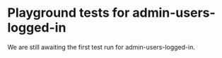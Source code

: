 # Playground tests for admin-users-logged-in
We are still awaiting the first test run for admin-users-logged-in.
